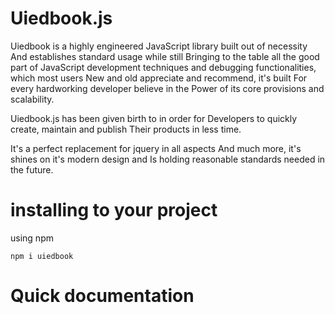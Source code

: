 # Uiedbook.js

Uiedbook is a highly engineered 
JavaScript library built out of necessity 
And establishes standard usage while still
Bringing to the table all the good part of 
JavaScript development techniques and 
debugging functionalities, which most users
New and old appreciate and recommend, it's built 
For every hardworking developer believe in the 
Power of its core provisions and scalability. 



Uiedbook.js has been given birth to in order for 
Developers to quickly create, maintain and publish 
Their products in less time. 

It's a perfect replacement for jquery in all aspects 
And much more, it's shines on it's modern design and 
Is holding reasonable standards needed in the future. 

# installing to your project
using npm


```
npm i uiedbook
```



# Quick documentation 
